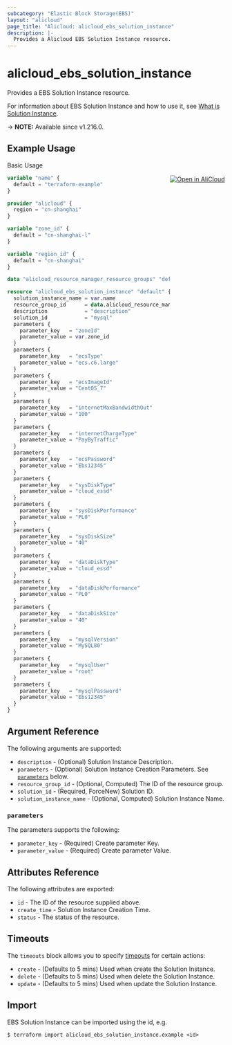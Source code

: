 ```yaml
---
subcategory: "Elastic Block Storage(EBS)"
layout: "alicloud"
page_title: "Alicloud: alicloud_ebs_solution_instance"
description: |-
  Provides a Alicloud EBS Solution Instance resource.
---
```


# alicloud_ebs_solution_instance

Provides a EBS Solution Instance resource. 

For information about EBS Solution Instance and how to use it, see [What is Solution Instance](https://www.alibabacloud.com/help/en/).

-> **NOTE:** Available since v1.216.0.

## Example Usage
<div class="oics-button" style="float: right;margin: 0 0 -40px 0;">
  <a href="https://api.aliyun.com/api-tools/terraform?resource=alicloud_ebs_solution_instance&exampleId=8b5f2448-cb72-8aff-5e41-1143604ef94aa2cc5818&activeTab=example&spm=docs.r.ebs_solution_instance.0.8b5f2448cb" target="_blank">
    <img alt="Open in AliCloud" src="https://img.alicdn.com/imgextra/i1/O1CN01hjjqXv1uYUlY56FyX_!!6000000006049-55-tps-254-36.svg" style="max-height: 44px; margin: 32px auto; max-width: 100%;">
  </a>
</div>

Basic Usage

```terraform
variable "name" {
  default = "terraform-example"
}

provider "alicloud" {
  region = "cn-shanghai"
}

variable "zone_id" {
  default = "cn-shanghai-l"
}

variable "region_id" {
  default = "cn-shanghai"
}

data "alicloud_resource_manager_resource_groups" "default" {}

resource "alicloud_ebs_solution_instance" "default" {
  solution_instance_name = var.name
  resource_group_id      = data.alicloud_resource_manager_resource_groups.default.ids.0
  description            = "description"
  solution_id            = "mysql"
  parameters {
    parameter_key   = "zoneId"
    parameter_value = var.zone_id
  }
  parameters {
    parameter_key   = "ecsType"
    parameter_value = "ecs.c6.large"
  }
  parameters {
    parameter_key   = "ecsImageId"
    parameter_value = "CentOS_7"
  }
  parameters {
    parameter_key   = "internetMaxBandwidthOut"
    parameter_value = "100"
  }
  parameters {
    parameter_key   = "internetChargeType"
    parameter_value = "PayByTraffic"
  }
  parameters {
    parameter_key   = "ecsPassword"
    parameter_value = "Ebs12345"
  }
  parameters {
    parameter_key   = "sysDiskType"
    parameter_value = "cloud_essd"
  }
  parameters {
    parameter_key   = "sysDiskPerformance"
    parameter_value = "PL0"
  }
  parameters {
    parameter_key   = "sysDiskSize"
    parameter_value = "40"
  }
  parameters {
    parameter_key   = "dataDiskType"
    parameter_value = "cloud_essd"
  }
  parameters {
    parameter_key   = "dataDiskPerformance"
    parameter_value = "PL0"
  }
  parameters {
    parameter_key   = "dataDiskSize"
    parameter_value = "40"
  }
  parameters {
    parameter_key   = "mysqlVersion"
    parameter_value = "MySQL80"
  }
  parameters {
    parameter_key   = "mysqlUser"
    parameter_value = "root"
  }
  parameters {
    parameter_key   = "mysqlPassword"
    parameter_value = "Ebs12345"
  }
}
```

## Argument Reference

The following arguments are supported:
* `description` - (Optional) Solution Instance Description.
* `parameters` - (Optional) Solution Instance Creation Parameters. See [`parameters`](#parameters) below.
* `resource_group_id` - (Optional, Computed) The ID of the resource group.
* `solution_id` - (Required, ForceNew) Solution ID.
* `solution_instance_name` - (Optional, Computed) Solution Instance Name.

### `parameters`

The parameters supports the following:
* `parameter_key` - (Required) Create parameter Key.
* `parameter_value` - (Required) Create parameter Value.

## Attributes Reference

The following attributes are exported:
* `id` - The ID of the resource supplied above.
* `create_time` - Solution Instance Creation Time.
* `status` - The status of the resource.

## Timeouts

The `timeouts` block allows you to specify [timeouts](https://www.terraform.io/docs/configuration-0-11/resources.html#timeouts) for certain actions:
* `create` - (Defaults to 5 mins) Used when create the Solution Instance.
* `delete` - (Defaults to 5 mins) Used when delete the Solution Instance.
* `update` - (Defaults to 5 mins) Used when update the Solution Instance.

## Import

EBS Solution Instance can be imported using the id, e.g.

```shell
$ terraform import alicloud_ebs_solution_instance.example <id>
```